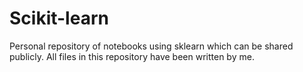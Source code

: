 # Scikit-learn

Personal repository of notebooks using sklearn which can be shared publicly. All files in this repository have been written by me.
